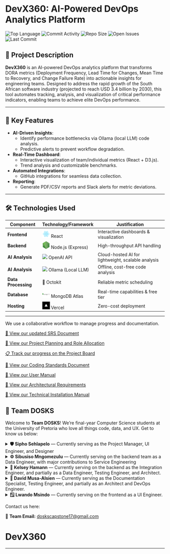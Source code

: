 # DevX360: AI-Powered DevOps Analytics Platform

![Top Language](https://img.shields.io/github/languages/top/COS301-SE-2025/DevX360)
![Commit Activity](https://img.shields.io/github/commit-activity/m/COS301-SE-2025/DevX360)
![Repo Size](https://img.shields.io/github/repo-size/COS301-SE-2025/DevX360)
![Open Issues](https://img.shields.io/github/issues/COS301-SE-2025/DevX360)
![Last Commit](https://img.shields.io/github/last-commit/COS301-SE-2025/DevX360)


## 🚀 Project Description

**DevX360** is an AI-powered DevOps analytics platform that transforms DORA metrics (Deployment Frequency, Lead Time for Changes, Mean Time to Recovery, and Change Failure Rate) into actionable insights for engineering teams. Designed to address the rapid growth of the South African software industry (projected to reach USD 3.4 billion by 2030), this tool automates tracking, analysis, and visualization of critical performance indicators, enabling teams to achieve elite DevOps performance.

---





## 🔑 Key Features

- **AI-Driven Insights**:  
  - Identify performance bottlenecks via Ollama (local LLM) code analysis.
  - Predictive alerts to prevent workflow degradation.
- **Real-Time Dashboard**:  
  - Interactive visualization of team/individual metrics (React + D3.js).
  - Trend analysis and customizable benchmarks.
- **Automated Integrations**:  
  - GitHub integrations for seamless data collection.
- **Reporting**:  
  - Generate PDF/CSV reports and Slack alerts for metric deviations.

---

## 🛠 Technologies Used

| Component           | Technology/Framework                                                                                   | Justification                          |
|---------------------|--------------------------------------------------------------------------------------------------------|----------------------------------------|
| **Frontend**        | <img src="https://raw.githubusercontent.com/github/explore/main/topics/react/react.png" width="24"/> React      | Interactive dashboards & visualization |
| **Backend**         | <img src="https://raw.githubusercontent.com/github/explore/main/topics/nodejs/nodejs.png" width="24"/> Node.js (Express) | High-throughput API handling           |
| **AI Analysis**     | <img src="https://encrypted-tbn0.gstatic.com/images?q=tbn:ANd9GcTpENkKrmMEnTEVg4hNLhje-ulIiVCpWRITxA&s" width="24"/> OpenAI API | Cloud-hosted AI for lightweight, scalable analysis |
| **AI Analysis**     | <img src="https://miro.medium.com/v2/resize:fit:1100/format:webp/1*UnUo_KuVO3gVcrwPqiAzAg.png" width="24"/> Ollama (Local LLM) | Offline, cost-free code analysis       |
| **Data Processing** | 🐙 Octokit                                                                                              | Reliable metric scheduling             |
| **Database**        | <img src="https://raw.githubusercontent.com/github/explore/main/topics/mongodb/mongodb.png" width="24"/> MongoDB Atlas     | Real-time capabilities & free tier     |
| **Hosting**         | <img src="https://raw.githubusercontent.com/github/explore/main/topics/vercel/vercel.png" width="24"/> Vercel                  | Zero-cost deployment                   |



---

We use a collaborative workflow to manage progress and documentation.

[📄 View our updated SRS Document](https://drive.google.com/file/d/1M1hNmcDfPIf97rqlfjV-J1XEi8lU-XKL/view?usp=drive_link)

[📄 View our Project Planning and Role Allocation](https://drive.google.com/file/d/1OvREXAx6gQIs4b9hYHmdaXdIjwGW5LKW/view?usp=drive_link)

[📋 Track our progress on the Project Board](https://github.com/COS301-SE-2025/DevX360/projects?query=is%3Aopen)

[📄 View our Coding Standards Document](https://drive.google.com/file/d/1RrgjbP85liYQj6_MVfKot73qhtU15ggG/view?usp=drive_link)

[📄 View our User Manual](https://drive.google.com/file/d/1HFu2nL1RNM4gdQKMISERxzf0vIcKkw2T/view?usp=drive_link)

[📄 View our Architectural Requirements](https://drive.google.com/file/d/1lVRi5Q4tlNDi4e_MfYVCfbRHQZkAPJBn/view?usp=drive_link)

[📄 View our Technical Installation Manual](https://drive.google.com/file/d/1k0LP3zXWtmYtJVPiYDly8qd9Y1siI4XG/view?usp=drive_link)




## 👥 Team DOSKS

Welcome to **Team DOSKS**! We’re final-year Computer Science students at the University of Pretoria who love all things code, data, and UX. Get to know us below:

<details>
<summary><strong>🛡️ Sipho Sehlapelo</strong> — Currently serving as the Project Manager, UI Engineer, and Designer</summary>

<div>

- **Key Skills:** React · Full-Stack Development  
- **About Me:**  
  > “I’m in my final year studying Computer Science at UP. I’m driven by solving real-world problems with code—whether it’s building a full-stack web app in JavaScript or exploring data pipelines in Python. I love finding creative ways to bridge theory with hands-on projects.”

Find me on:

[![LinkedIn – Sipho Sehlapelo](https://img.shields.io/badge/LinkedIn-blue?logo=linkedin&label=Sipho%20Sehlapelo)](https://www.linkedin.com/in/sipho-sehlapelo-769155356)

</div>
</details>

<details>
<summary><strong>⚙️ Sibusiso Mngomezulu</strong> — Currently serving on the backend team as a Data Engineer, with major contributions to Service
Engineering</summary>

<div>

- **Key Skills:** JavaScript · Node.js · API Development  
- **About Me:**  
  > “As a final-year UP CS student, I’m passionate about designing robust backend systems. I enjoy writing clean Node.js APIs, optimizing data flows in Python, and ensuring that every service scales efficiently. I’m always curious about new patterns in distributed computing and I enjoy tinkering with open-source projects.”


Find me here:

[![LinkedIn – Sibusiso Mngomezulu](https://img.shields.io/badge/LinkedIn-blue?logo=linkedin&label=Sibusiso%20Mngomezulu)](https://www.linkedin.com/in/sibusiso-mngomezulu-)

</div>
</details>

<details>
<summary><strong>🔗 Kelsey Hamann</strong> — Currently serving on the backend as the Integration Engineer, and partially as a Data
Engineer, Testing Engineer, and Architect.
</summary>

<div>

- **Key Skills:** JavaScript · Distributed Systems  
- **About Me:**  
  > “I’m wrapping up my CS degree at UP this year, with a deep interest in distributed systems and Python scripting. I find joy in breaking down complex architectures into maintainable modules and exploring container orchestration.”


Contact me here:

[![LinkedIn – Kelsey Hamann](https://img.shields.io/badge/LinkedIn-blue?logo=linkedin&label=Kelsey%20Hamann)](https://www.linkedin.com/in/kelsey-d-hamann)

</div>
</details>

<details>
<summary><strong>🎨 David Musa-Alsien</strong> — Currently serving as the Documentation Specialist, Testing Engineer, and partially as an
Architect and DevOps Engineer.
</summary>

<div>

- **Key Skills:** React · UI/UX Design  
- **About Me:**  
  > “In my final year at UP, I focus on crafting intuitive user experiences. I’m passionate about accessibility and love turning data into interactive visual stories. I enjoy seeing how I can apply the coding concepts I learn in everyday life and using my skills to benefit those around me as well as myself.”

Contact me here:

[![LinkedIn – David Musa-Alsien](https://img.shields.io/badge/LinkedIn-blue?logo=linkedin&label=David%20Musa-Alsien)](https://www.linkedin.com/in/d-m-a-381700356)

</div>
</details>

<details>
<summary><strong>🪟 Lwando Msindo</strong> — Currently serving on the frontend as a UI Engineer.
</summary>

<div>

- **Key Skills:** REST APIs · React
- **About Me:**  
  > “As a final-year Computer Science student at UP, I am passionate about how software works at its core. I enjoy shaping the logic that drives applications and designing abstractions that simplify complexity, now extending that mindset into UI/UX design.”

Contact me here:

[![LinkedIn – Lwando](https://img.shields.io/badge/LinkedIn-blue?logo=linkedin&label=Lwando%20Msindo)](https://www.linkedin.com/in/lwando-msindo-0220722b5/)

</div>
</details>

Contact us here:

📧 **Team Email:** doskscapstone17@gmail.com


# DevX360


---
